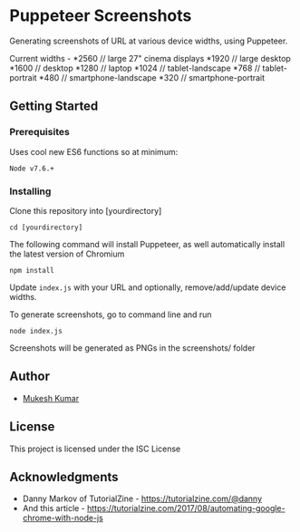 # Puppeteer Screenshots

Generating screenshots of URL at various device widths, using Puppeteer.

Current widths - 
*2560 	// large 27" cinema displays
*1920 	// large desktop
*1600 	// desktop
*1280 	// laptop
*1024 	// tablet-landscape
*768 	// tablet-portrait
*480 	// smartphone-landscape
*320 	// smartphone-portrait

## Getting Started

### Prerequisites

Uses cool new ES6 functions so at minimum:

```
Node v7.6.+
```

### Installing

Clone this repository into [yourdirectory]

```
cd [yourdirectory]
```

The following command will install Puppeteer, as well automatically install the latest version of Chromium 

```
npm install
```

Update `index.js` with your URL and optionally, remove/add/update device widths.

To generate screenshots, go to command line and run

```
node index.js
```
Screenshots will be generated as PNGs in the screenshots/ folder


## Author

* [Mukesh Kumar](https://github.com/mukeshkumar108)

## License

This project is licensed under the ISC License

## Acknowledgments

* Danny Markov of TutorialZine - https://tutorialzine.com/@danny
* And this article - https://tutorialzine.com/2017/08/automating-google-chrome-with-node-js